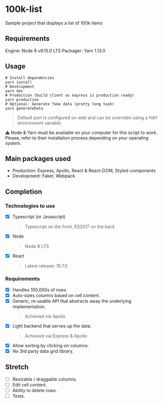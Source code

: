 # 100k-list
Sample project that displays a list of 100k items

## Requirements
Engine: Node 8 v8.15.0 LTS
Packager: Yarn 1.13.0

## Usage
```
# Install dependencies
yarn install
# Development
yarn dev
# Production (build client as express is production ready)
yarn production
# Optional: Generate fake data (pretty long task)
yarn generateData
```

> Default port is configured on `4000` and can be overriden using a `PORT` environment variable. 

⚠️ Node & Yarn must be available on your computer for this script to work.
Please, refer to their installation process depending on your operating system.

## Main packages used
* Production: Express, Apollo, React & React-DOM, Styled-components
* Development: Faker, Webpack

## Completion
### Technologies to use
* [x] Typescript (or Javascript)
  > Typescript on the front, ES2017 on the back
* [x] Node
  > Node 8 LTS
* [x] React
  > Latest release: 16.7.0

### Requirements
* [x] Handles 100,000s of rows.
* [x] Auto-sizes columns based on cell content.
* [x] Generic, re-usable API that abstracts away the underlying implementation.
  > Achieved via Apollo
* [x] Light backend that serves up the data.
  > Achieved via Express & Apollo
* [x] Allow sorting by clicking on columns.
* [x] No 3rd party data grid library.

## Stretch
* [ ] Resizable / draggable columns.
* [ ] Edit cell content.
* [ ] Ability to delete rows.
* [ ] Tests.